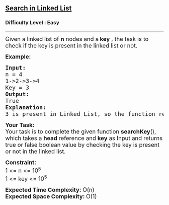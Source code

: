 <h2><a href="https://practice.geeksforgeeks.org/problems/search-in-linked-list-1664434326/0">Search in Linked List</a></h2><h3>Difficulty Level : Easy</h3><hr><div class="problems_problem_content__Xm_eO"><p><span style="font-size:18px">Given a linked list of <strong>n</strong> nodes and a<strong> key</strong> , the task is to check if the key&nbsp;is present in the linked list or&nbsp;not.</span></p>

<p><strong><span style="font-size:18px">Example:</span></strong></p>

<pre><strong><span style="font-size:18px">Input:
</span></strong><span style="font-size:18px">n = 4<strong><span style="font-size:18px">
</span></strong>1-&gt;2-&gt;3-&gt;4
Key = 3
<strong>Output:
</strong>True
<strong>Explanation:</strong>
3 is present in Linked List, so the function returns true.</span></pre>

<p><strong><span style="font-size:18px">Your Task:</span></strong><br>
<span style="font-size:18px">Your task is to complete the given function <strong>searchKey</strong>(), which takes a <strong>head </strong>reference and <strong>key</strong> as Input&nbsp;and returns true or false boolean value by checking the key is present or not in the linked list.</span></p>

<p><span style="font-size:18px"><strong>Constraint:</strong><br>
1 &lt;= n &lt;= 10<sup>5</sup><br>
1 &lt;= key &lt;= 10<sup>5</sup></span></p>

<p><strong><span style="font-size:18px">Expected Time Complexity: </span></strong><span style="font-size:18px">O(n)</span><br>
<strong><span style="font-size:18px">Expected Space Complexity: </span></strong><span style="font-size:18px">O(1)</span></p>
</div>